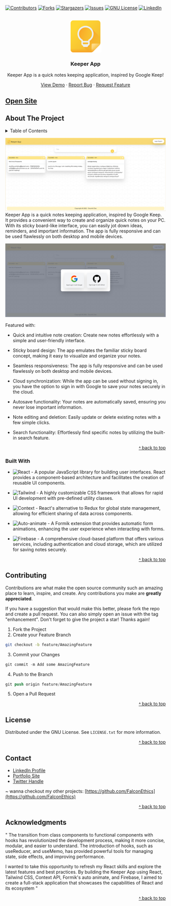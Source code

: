 
<a name="readme-top"></a>
[![Contributors][contributors-shield]][contributors-url]
[![Forks][forks-shield]][forks-url]
[![Stargazers][stars-shield]][stars-url]
[![Issues][issues-shield]][issues-url]
[![GNU License][license-shield]][license-url]
[![LinkedIn][linkedin-shield]][linkedin-url]


<!-- PROJECT LOGO -->
<br />
<div align="center">
  <a href="https://github.com/FalconEthics/keeper-app">
    <img src="./logo.png" alt="Logo" width="100" height="100">
  </a>

  <h3 align="center">Keeper App</h3>

  <p align="center">
Keeper App is a quick notes keeping application, inspired by Google Keep!
  <p align="center">
    <a href="the-keeper-app-fe.firebaseapp.com/">View Demo</a>
    ·
    <a href="https://github.com/FalconEthics/keeper-app/issues">Report Bug</a>
    ·
    <a href="https://github.com/FalconEthics/keeper-app/issues">Request Feature</a>
  </p>
</div>

## <a href="the-keeper-app-fe.firebaseapp.com/">Open Site</a>



<!-- ABOUT THE PROJECT -->
## About The Project
<details>
  <summary>Table of Contents</summary>
  <ol>
    <li>
      <a href="#about-the-project">About The Project</a>
      <ul>
        <li><a href="#built-with">Built With</a></li>
      </ul>
    </li>
    <li><a href="#contributing">Contributing</a></li>
    <li><a href="#license">License</a></li>
    <li><a href="#contact">Contact</a></li>
    <li><a href="#acknowledgments">Acknowledgments</a></li>
  </ol>
</details>

[![Product Name Screen Shot][product-screenshot]](the-keeper-app-fe.firebaseapp.com/)
Keeper App is a quick notes keeping application, inspired by Google Keep. It provides a convenient way to create and organize quick notes on your PC. With its sticky board-like interface, you can easily jot down ideas, reminders, and important information. The app is fully responsive and can be used flawlessly on both desktop and mobile devices.

[![Product Name Screen Shot][product-screenshot2]](the-keeper-app-fe.firebaseapp.com/)

Featured with:

  - Quick and intuitive note creation: Create new notes effortlessly with a simple and user-friendly interface.

  - Sticky board design: The app emulates the familiar sticky board concept, making it easy to visualize and organize your notes.
    
  - Seamless responsiveness: The app is fully responsive and can be used flawlessly on both desktop and mobile devices.
    
  - Cloud synchronization: While the app can be used without signing in, you have the option to sign in with Google to save your notes securely in the cloud.
    
  - Autosave functionality: Your notes are automatically saved, ensuring you never lose important information.
    
  - Note editing and deletion: Easily update or delete existing notes with a few simple clicks.
    
  - Search functionality: Effortlessly find specific notes by utilizing the built-in search feature.

<p align="right"><a href="#readme-top">˄ back to top</a></p>



### Built With

  * ![React][React.com] - A popular JavaScript library for building user interfaces. React provides a component-based architecture and facilitates the creation of reusable UI components.
    
  * ![Tailwind][Tailwind.com] - A highly customizable CSS framework that allows for rapid UI development with pre-defined utility classes.
    
  * ![Context][Context.com] - React's alternative to Redux for global state management, allowing for efficient sharing of data across components.
    
  * ![Auto-animate][Auto-animate.com] - A Formik extension that provides automatic form animations, enhancing the user experience when interacting with forms.
    
  * ![Firebase][Firebase.com] - A comprehensive cloud-based platform that offers various services, including authentication and cloud storage, which are utilized for saving notes securely.

<p align="right"><a href="#readme-top">˄ back to top</a></p>

<!-- CONTRIBUTING -->
## Contributing

Contributions are what make the open source community such an amazing place to learn, inspire, and create. Any contributions you make are **greatly appreciated**.

If you have a suggestion that would make this better, please fork the repo and create a pull request. You can also simply open an issue with the tag "enhancement".
Don't forget to give the project a star! Thanks again!

1. Fork the Project
2. Create your Feature Branch 
 ```sh
git checkout -b feature/AmazingFeature
```
3. Commit your Changes 
```s
git commit -m Add some AmazingFeature
```
4. Push to the Branch 
```s
git push origin feature/AmazingFeature
```
5. Open a Pull Request
   
<p align="right"><a href="#readme-top">˄ back to top</a></p>

<!-- LICENSE -->
## License

Distributed under the GNU License. See `LICENSE.txt` for more information.

<p align="right"><a href="#readme-top">˄ back to top</a></p>



<!-- CONTACT -->
## Contact

<ul>
<li><a href="https://www.linkedin.com/in/soumik-das-profile/"> LinkedIn Profile</a></li>
<li><a href="https://mrsoumikdas.com"> Portfolio Site</a></li>
<li><a href="https://twitter.com/Mr_Soumik_Das"> Twitter Handle</a></li>
</ul>

~ wanna checkout my other projects: [https://github.com/FalconEthics](https://github.com/FalconEthics)

<p align="right"><a href="#readme-top">˄ back to top</a></p>


## Acknowledgments

" The transition from class components to functional components with hooks has revolutionized the development process, making it more concise, modular, and easier to understand. The introduction of hooks, such as useReducer, and useMemo, has provided powerful tools for managing state, side effects, and improving performance.

I wanted to take this opportunity to refresh my React skills and explore the latest features and best practices. By building the Keeper App using React, Tailwind CSS, Context API, Formik's auto animate, and Firebase, I aimed to create a full-stack application that showcases the capabilities of React and its ecosystem "

<p align="right"><a href="#readme-top">˄ back to top</a></p>


<!-- MARKDOWN LINKS & IMAGES -->
<!-- https://www.markdownguide.org/basic-syntax/#reference-style-links -->
[contributors-shield]: https://img.shields.io/github/contributors/FalconEthics/keeper-app.svg?style=for-the-badge
[contributors-url]: https://github.com/FalconEthics/keeper-app/graphs/contributors
[forks-shield]: https://img.shields.io/github/forks/FalconEthics/keeper-app.svg?style=for-the-badge
[forks-url]: https://github.com/FalconEthics/keeper-app/network/members
[stars-shield]: https://img.shields.io/github/stars/FalconEthics/keeper-app.svg?style=for-the-badge
[stars-url]: https://github.com/FalconEthics/keeper-app/stargazers
[issues-shield]: https://img.shields.io/github/issues/FalconEthics/keeper-app.svg?style=for-the-badge

[issues-url]: https://github.com/FalconEthics/keeper-app/issues
[license-shield]: https://img.shields.io/github/license/FalconEthics/keeper-app.svg?style=for-the-badge

[license-url]: https://github.com/FalconEthics/keeper-app/blob/main/LICENSE
[linkedin-shield]: https://img.shields.io/badge/-LinkedIn-black.svg?style=for-the-badge&logo=linkedin&colorB=555

[linkedin-url]: https://www.linkedin.com/in/soumik-das-profile/

[product-screenshot]: ./screenshot1.png
[product-screenshot2]: ./screenshot2.png
[product-screenshot3]: ./screenshot3.png

[React.com]: https://img.shields.io/badge/React-0187ce?style=for-the-badge&logo=react&logoColor=white

[Tailwind.com]: https://img.shields.io/badge/tailwind_css-7df9ff?style=for-the-badge&logo=tailwindcss&logoColor=white

[Context.com]: https://img.shields.io/badge/Context_Api-733e98?style=for-the-badge&logo=redux&logoColor=white

[Auto-animate.com]: https://img.shields.io/badge/Auto_Animate-ff8241?style=for-the-badge&logo=framer&logoColor=white

[Firebase.com]: https://img.shields.io/badge/Firebase-e6e600?style=for-the-badge&logo=firebase&logoColor=white


